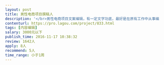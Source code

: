 ```yaml
---                
layout: post       
title: 男性电商项目撰稿人           
description: '</br>男性电商项目文案编辑，有一定文字功底，最好是在原有工作中从事编辑工作，我们的产品优点类似质男XY这样的公众号。</br>目前初定的节奏是每周产出一篇编辑或原创稿件。</br>上海本地的撰稿人优先。</br>'     
contenturl: https://pro.lagou.com/project/833.html      
tags: [内容编辑]            
salary: 3000元以下          
publish_time: 2016-11-17 10:38:32         
review: 1642人                   
apply: 8人                   
recommend: 5人                   
time_range: 小于1周              
---                 
```

